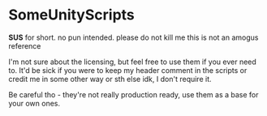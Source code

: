 # SomeUnityScripts
**SUS** for short. no pun intended. please do not kill me this is not an amogus reference

I'm not sure about the licensing, but feel free to use them if you ever need to. It'd be sick if you were to keep my header comment in the scripts or credit me in some other way or sth else idk, I don't require it.

Be careful tho - they're not really production ready, use them as a base for your own ones.